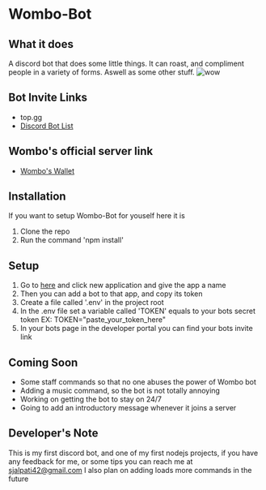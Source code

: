 # Wombo-Bot

## What it does
A discord bot that does some little things. It can roast, and compliment people in a variety of forms. Aswell as some other stuff.
![wow](https://imgur.com/a/L5jzzQu)
## Bot Invite Links
- top.gg <pending>
- [Discord Bot List](https://discordbotlist.com/bots/wombo)

## Wombo's official server link
- [Wombo's Wallet](https://discord.gg/VZp2tFD)

## Installation
If you want to setup Wombo-Bot for youself here it is
1. Clone the repo
2. Run the command 'npm install'

## Setup
1. Go to [here](https://discord.com/developers/applications) and click new application and give the app a name
2. Then you can add a bot to that app, and copy its token
3. Create a file called '.env' in the project root
4. In the .env file set a variable called 'TOKEN' equals to your bots secret token EX: TOKEN="paste_your_token_here"
5. In your bots page in the developer portal you can find your bots invite link

## Coming Soon
- Some staff commands so that no one abuses the power of Wombo bot
- Adding a music command, so the bot is not totally annoying
- Working on getting the bot to stay on 24/7
- Going to add an introductory message whenever it joins a server

## Developer's Note
This is my first discord bot, and one of my first nodejs projects, if you have any feedback for me, or some tips you can reach me at sjalpati42@gmail.com
I also plan on adding loads more commands in the future

